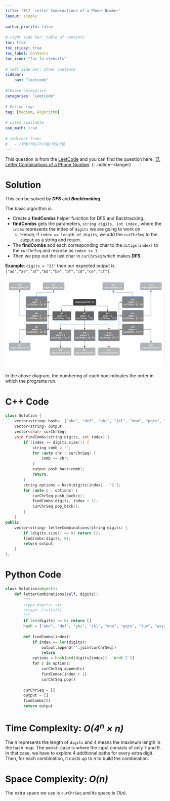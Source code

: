 ```yaml
---
title: "#17. Letter Combinations of a Phone Number"
layout: single

author_profile: false

# right side bar: table of contents
toc: true
toc_sticky: true
toc_label: Contents
toc_icon: "fas fa-utensils"

# left side bar: other contents
sidebar:
    nav: "leetcode"

#Choose categories
categories: "LeetCode"

# Define tags
tag: [Medium, Algorithm]

# LaTeX available
use_math: true

# redirect_from:
#   - /위험카테고리이름/파일이름
---
```


This question is from the [LeetCode](https://leetcode.com) and you can find the question here, [17. Letter Combinations of a Phone Number](https://leetcode.com/problems/letter-combinations-of-a-phone-number/).
{: .notice--danger}

# Solution
This can be solved by ***DFS*** and ***Backtracking***.

The basic algorithm is:

+ Create a **findCombs** helper function for DFS and Backtracking.
+ **findCombs** gets the parameters, `string digits, int index` , where the `index` represents the index of `digits` we are going to work on.
  + Hence, if `index == length_of_digits`, we add the `curChrSeq` to the `output` as a string and return.
+ The **findCombs** add each corresponding char to the `ditigs[index]` to the `curChrSeq` and recurse as `index += 1`.
+ Then we pop out the last char in `curChrSeq` which makes ***DFS***.

**Example**: `digits = "23"` then our expected output is `["ad","ae","af","bd","be","bf","cd","ce","cf"]`.

![diagram](/assets/images/problem-17-example.png)

In the above diagram, the numbering of each box indicates the order in which the programs run.

# C++ Code
```c++
class Solution {
    vector<string> hash=  {"abc", "def", "ghi", "jkl", "mno", "pqrs", "tuv", "wxyz"};
    vector<string> output;
    vector<char> curChrSeq;
    void findCombs(string digits, int index) {
        if (index == digits.size()) {
            string comb = "";
            for (auto chr : curChrSeq) {
                comb += chr;
            }
            output.push_back(comb);
            return;
        }
        string options = hash[digits[index] - '2'];
        for (auto c : options) {
            curChrSeq.push_back(c);
            findCombs(digits, index + 1);
            curChrSeq.pop_back();
        }
    }
public:
    vector<string> letterCombinations(string digits) {
        if (digits.size() == 0) return {};
        findCombs(digits, 0);
        return output;
    }
};
```

# Python Code
~~~python
class Solution(object):
    def letterCombinations(self, digits):
        """
        :type digits: str
        :rtype: List[str]
        """
        if len(digits) == 0: return []
        hash = ["abc", "def", "ghi", "jkl", "mno", "pqrs", "tuv", "wxyz"]

        def findCombs(index):
            if index == len(digits):
                output.append("".join(curChrSeq))
                return
            options = hash[ord(digits[index]) - ord('2')]
            for c in options:
                curChrSeq.append(c)
                findCombs(index + 1)
                curChrSeq.pop()

        curChrSeq = []
        output = []
        findCombs(0)
        return output
~~~

# Time Complexity: *$O(4^{n} \times n)$*
The $n$ represents the length of `digits` and $4$ means the maximum length in the hash map. The worst- case is where the input consists of only $7$ and $9$. In that case, we have to explore 4 additional paths for every extra digit. Then, for each combination, it costs up to $n$ to build the combination.

# Space Complexity: *$O(n)$*
The extra space we use is `curChrSeq` and its space is $O(n)$.
